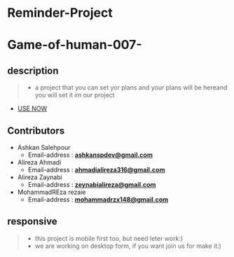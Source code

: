 # Reminder-Project
# Game-of-human-007-

## description
> - a project that you can set yor plans and your plans will be hereand you will set it im our project
- [USE NOW]()
## Contributors 
- Ashkan Salehpour
  - Email-address : **ashkanspdev@gmail.com**
- Alireza Ahmadi
  - Email-address : **ahmadialireza316@gmail.com**
- Alireza Zaynabi
  - Email-address : **zeynabialireza@gmail.com**
- MohammadREza rezaie
  - Email-address : **mohammadrzx148@gmail.com**
## responsive
> - this project is mobile first too, but need leter work:)
> - we are working on desktop form, if you want join us for make it:) 
